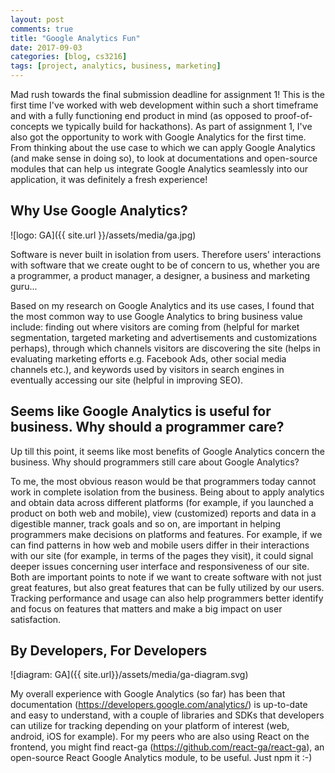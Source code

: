 ```yaml
---
layout: post
comments: true
title: "Google Analytics Fun"
date: 2017-09-03
categories: [blog, cs3216]
tags: [project, analytics, business, marketing]
---
```

Mad rush towards the final submission deadline for assignment 1! This is the first time I've worked with web development within such a short timeframe and with a fully functioning end product in mind (as opposed to proof-of-concepts we typically build for hackathons). As part of assignment 1, I've also got the opportunity to work with Google Analytics for the first time. From thinking about the use case to which we can apply Google Analytics (and make sense in doing so), to look at documentations and open-source modules that can help us integrate Google Analytics seamlessly into our application, it was definitely a fresh experience!

## Why Use Google Analytics?

![logo: GA]({{ site.url }}/assets/media/ga.jpg)

Software is never built in isolation from users. Therefore users' interactions with software that we create ought to be of concern to us, whether you are a programmer, a product manager, a designer, a business and marketing guru...

Based on my research on Google Analytics and its use cases, I found that the most common way to use Google Analytics to bring business value include: finding out where visitors are coming from (helpful for market segmentation, targeted marketing and advertisements and customizations perhaps), through which channels visitors are discovering the site (helps in evaluating marketing efforts e.g. Facebook Ads, other social media channels etc.), and keywords used by visitors in search engines in eventually accessing our site (helpful in improving SEO).

## Seems like Google Analytics is useful for business. Why should a programmer care?

Up till this point, it seems like most benefits of Google Analytics concern the business. Why should programmers still care about Google Analytics?

To me, the most obvious reason would be that programmers today cannot work in complete isolation from the business. Being about to apply analytics and obtain data across different platforms (for example, if you launched a product on both web and mobile), view (customized) reports and data in a digestible manner, track goals and so on, are important in helping programmers make decisions on platforms and features. For example, if we can find patterns in how web and mobile users differ in their interactions with our site (for example, in terms of the pages they visit), it could signal deeper issues concerning user interface and responsiveness of our site. Both are important points to note if we want to create software with not just great features, but also great features that can be fully utilized by our users. Tracking performance and usage can also help programmers better identify and focus on features that matters and make a big impact on user satisfaction.

## By Developers, For Developers

![diagram: GA]({{ site.url}}/assets/media/ga-diagram.svg)

My overall experience with Google Analytics (so far) has been that documentation (https://developers.google.com/analytics/) is up-to-date and easy to understand, with a couple of libraries and SDKs that developers can utilize for tracking depending on your platform of interest (web, android, iOS for example). For my peers who are also using React on the frontend, you might find react-ga (https://github.com/react-ga/react-ga), an open-source React Google Analytics module, to be useful. Just npm it :-)
